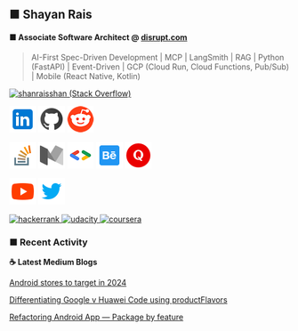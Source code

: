 ## ■ Shayan Rais
#### ■ Associate Software Architect @ [disrupt.com](disrupt.com)
> AI-First Spec-Driven Development | MCP | LangSmith | RAG | Python (FastAPI) | Event-Driven | GCP (Cloud Run, Cloud Functions, Pub/Sub) | Mobile (React Native, Kotlin)

<a href="https://stackoverflow.com/users/4754141/shanraisshan"><img src="https://stackoverflow.com/users/flair/4754141.png?theme=clean" width="208" height="58" alt="shanraisshan (Stack Overflow)" title="shanraisshan (Stack Overflow)"></a>

<p>
<a href="https://www.linkedin.com/in/shanraisshan"><img src="images/icon/linkedin.png"/></a> 
<a href="https://github.com/shanraisshan"><img src="images/icon/github.png"/></a>
<a href="https://www.reddit.com/user/shanraisshan"><img src="images/icon/reddit.png"/></a>
</p>

<p>
<a href="https://stackoverflow.com/users/4754141/shanraisshan"><img src="images/icon/stack-overflow.png"/></a> 
<a href="https://medium.com/@shanraisshan"><img src="images/icon/medium.png"/></a>
<a href="https://developers.google.com/profile/u/shanraisshan"><img src="images/icon/g.dev.png"/></a>
<a href="https://www.behance.net/shanraisshan"><img src="images/icon/behance.png"/></a> 
<a href="https://www.quora.com/profile/shanraisshan"><img src="images/icon/quora.png"/></a>
</p>

<p>
<a href="https://www.youtube.com/c/shanraisshan"><img src="images/icon/youtube.png"/></a> 
<a href="https://twitter.com/shanraisshan"><img src="images/icon/twitter.png"/></a>
</p>

<p>
<a href="https://www.hackerrank.com/shanraisshan">
   <img src="https://img.shields.io/badge/-Hackerrank-2EC866?style=for-the-badge&logo=HackerRank&logoColor=white" alt="hackerrank" />
</a>
<a href="https://www.udemy.com/user/shayan-rais-2/">
   <img src="https://img.shields.io/badge/Udacity-grey?style=for-the-badge&logo=udacity&logoColor=15B8E6" alt="udacity" />
</a>
<a href="https://www.coursera.org/user/c5a8530ecbe523a8d18bc6b926a83fca">
   <img src="https://img.shields.io/badge/Coursera-%230056D2.svg?style=for-the-badge&logo=Coursera&logoColor=white" alt="coursera" />
</a>
</p>

### ■ Recent Activity

<p><b> &#9749; Latest Medium Blogs</b></p>

[Android stores to target in 2024](https://medium.com/@shanraisshan/android-stores-to-target-in-2024-b2045629fb29)

[Differentiating Google v Huawei Code using productFlavors](https://medium.com/@shanraisshan/differentiating-google-v-huawei-code-using-productflavors-3014de6b468a)

[Refactoring Android App — Package by feature](https://medium.com/@shanraisshan/refactoring-android-app-package-by-feature-af0308ddec35)

